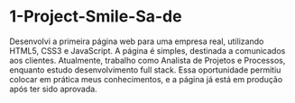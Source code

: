 # 1-Project-Smile-Sa-de
Desenvolvi a primeira página web para uma empresa real, utilizando HTML5, CSS3 e JavaScript. A página é simples, destinada a comunicados aos clientes. Atualmente, trabalho como Analista de Projetos e Processos, enquanto estudo desenvolvimento full stack. Essa oportunidade permitiu colocar em prática meus conhecimentos, e a página já está em produção após ter sido aprovada.
